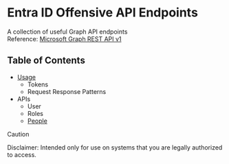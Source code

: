# Entra ID Offensive API Endpoints
A collection of useful Graph API endpoints  
Reference: [Microsoft Graph REST API v1](https://learn.microsoft.com/en-us/graph/?view=graph-rest-1.0)
## Table of Contents
- [Usage](usage.md)
  - Tokens
  - Request Response Patterns
- APIs
  - User
  - Roles
  - [People](people.md)
> [!CAUTION]
> Disclaimer: Intended only for use on systems that you are legally authorized to access.
